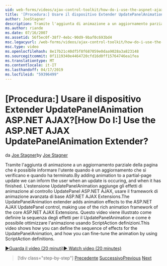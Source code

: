 ```yaml
---
uid: web-forms/videos/ajax-control-toolkit/how-do-i-use-the-aspnet-ajax-updatepanelanimation-extender
title: '[Procedura:] Usare il dispositivo Extender UpdatePanelAnimation ASP.NET AJAX? | Microsoft Docs'
author: JoeStagner
description: Tramite l'aggiunta di animazione a un aggiornamento parziale della pagina che è possibile informare l'utente quando è un aggiornamento che si verificano e quando ha terminato. L'estensione UpdatePanelAnimation un...
ms.author: riande
ms.date: 07/16/2007
ms.assetid: 56f5ec0f-38f7-4ebc-90d9-9baf0c693bd4
msc.legacyurl: /web-forms/videos/ajax-control-toolkit/how-do-i-use-the-aspnet-ajax-updatepanelanimation-extender
msc.type: video
ms.openlocfilehash: 8e17b21c40df5f8f687059e0daa9028a3a823148
ms.sourcegitcommit: 0f1119340e4464720cfd16d0ff15764746ea1fea
ms.translationtype: MT
ms.contentlocale: it-IT
ms.lasthandoff: 04/17/2019
ms.locfileid: "59396499"
---
```

# <a name="how-do-i-use-the-aspnet-ajax-updatepanelanimation-extender"></a><span data-ttu-id="57410-105">[Procedura:] Usare il dispositivo Extender UpdatePanelAnimation ASP.NET AJAX?</span><span class="sxs-lookup"><span data-stu-id="57410-105">[How Do I:] Use the ASP.NET AJAX UpdatePanelAnimation Extender?</span></span>

<span data-ttu-id="57410-106">da [Joe Stagner](https://github.com/JoeStagner)</span><span class="sxs-lookup"><span data-stu-id="57410-106">by [Joe Stagner](https://github.com/JoeStagner)</span></span>

<span data-ttu-id="57410-107">Tramite l'aggiunta di animazione a un aggiornamento parziale della pagina che è possibile informare l'utente quando è un aggiornamento che si verificano e quando ha terminato.</span><span class="sxs-lookup"><span data-stu-id="57410-107">By adding animation to a partial-page update we can inform the user when an update is occuring, and when it has finished.</span></span> <span data-ttu-id="57410-108">L'estensione UpdatePanelAnimation aggiunge gli effetti di animazione al controllo UpdatePanel ASP.NET AJAX, usare il framework di animazione avanzata di base ASP.NET AJAX Extensions.</span><span class="sxs-lookup"><span data-stu-id="57410-108">The UpdatePanelAnimation extender adds animation effects to the ASP.NET AJAX UpdatePanel control, making use of the rich animation framework of the core ASP.NET AJAX Extensions.</span></span> <span data-ttu-id="57410-109">Questo video viene illustrato come definire la sequenza degli effetti per il UpdatePanelAnimation e come è possibile ottimizzare l'animazione usando ScriptAction definizioni.</span><span class="sxs-lookup"><span data-stu-id="57410-109">This video shows how you can define the sequence of effects for the UpdatePanelAnimation, and how you can fine-tune the animation by using ScriptAction definitions.</span></span>

[<span data-ttu-id="57410-110">&#9654;Guarda il video (20 minuti)</span><span class="sxs-lookup"><span data-stu-id="57410-110">&#9654; Watch video (20 minutes)</span></span>](https://channel9.msdn.com/Blogs/ASP-NET-Site-Videos/how-do-i-use-the-aspnet-ajax-updatepanelanimation-extender)

> [!div class="step-by-step"]
> <span data-ttu-id="57410-111">[Precedente](how-do-i-use-the-aspnet-ajax-slideshow-extender.md)
> [Successivo](how-do-i-the-ajax-toolkit-reorder-control.md)</span><span class="sxs-lookup"><span data-stu-id="57410-111">[Previous](how-do-i-use-the-aspnet-ajax-slideshow-extender.md)
[Next](how-do-i-the-ajax-toolkit-reorder-control.md)</span></span>
